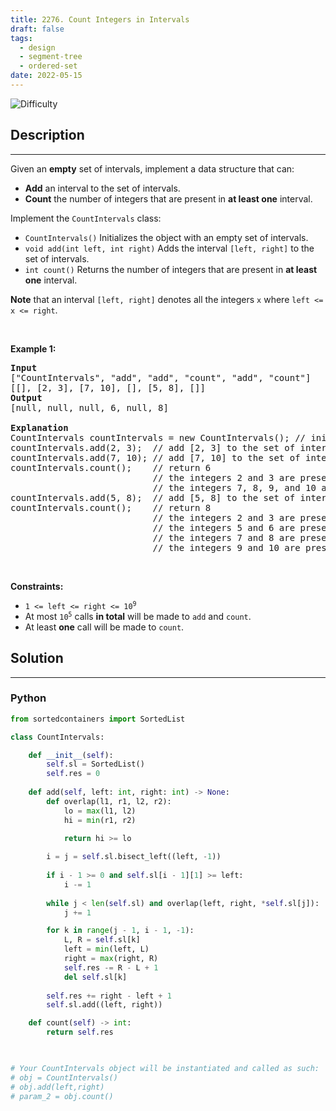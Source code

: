 ```yaml
---
title: 2276. Count Integers in Intervals
draft: false
tags: 
  - design
  - segment-tree
  - ordered-set
date: 2022-05-15
---
```


![Difficulty](https://img.shields.io/badge/Difficulty-Hard-blue.svg)

## Description

---
<p>Given an <strong>empty</strong> set of intervals, implement a data structure that can:</p>

<ul>
	<li><strong>Add</strong> an interval to the set of intervals.</li>
	<li><strong>Count</strong> the number of integers that are present in <strong>at least one</strong> interval.</li>
</ul>

<p>Implement the <code>CountIntervals</code> class:</p>

<ul>
	<li><code>CountIntervals()</code> Initializes the object with an empty set of intervals.</li>
	<li><code>void add(int left, int right)</code> Adds the interval <code>[left, right]</code> to the set of intervals.</li>
	<li><code>int count()</code> Returns the number of integers that are present in <strong>at least one</strong> interval.</li>
</ul>

<p><strong>Note</strong> that an interval <code>[left, right]</code> denotes all the integers <code>x</code> where <code>left &lt;= x &lt;= right</code>.</p>

<p>&nbsp;</p>
<p><strong class="example">Example 1:</strong></p>

<pre>
<strong>Input</strong>
[&quot;CountIntervals&quot;, &quot;add&quot;, &quot;add&quot;, &quot;count&quot;, &quot;add&quot;, &quot;count&quot;]
[[], [2, 3], [7, 10], [], [5, 8], []]
<strong>Output</strong>
[null, null, null, 6, null, 8]

<strong>Explanation</strong>
CountIntervals countIntervals = new CountIntervals(); // initialize the object with an empty set of intervals. 
countIntervals.add(2, 3);  // add [2, 3] to the set of intervals.
countIntervals.add(7, 10); // add [7, 10] to the set of intervals.
countIntervals.count();    // return 6
                           // the integers 2 and 3 are present in the interval [2, 3].
                           // the integers 7, 8, 9, and 10 are present in the interval [7, 10].
countIntervals.add(5, 8);  // add [5, 8] to the set of intervals.
countIntervals.count();    // return 8
                           // the integers 2 and 3 are present in the interval [2, 3].
                           // the integers 5 and 6 are present in the interval [5, 8].
                           // the integers 7 and 8 are present in the intervals [5, 8] and [7, 10].
                           // the integers 9 and 10 are present in the interval [7, 10].
</pre>

<p>&nbsp;</p>
<p><strong>Constraints:</strong></p>

<ul>
	<li><code>1 &lt;= left &lt;= right &lt;= 10<sup>9</sup></code></li>
	<li>At most <code>10<sup>5</sup></code> calls <strong>in total</strong> will be made to <code>add</code> and <code>count</code>.</li>
	<li>At least <strong>one</strong> call will be made to <code>count</code>.</li>
</ul>


## Solution

---
### Python
``` py title='count-integers-in-intervals'
from sortedcontainers import SortedList

class CountIntervals:

    def __init__(self):
        self.sl = SortedList()
        self.res = 0
        
    def add(self, left: int, right: int) -> None:
        def overlap(l1, r1, l2, r2):
            lo = max(l1, l2)
            hi = min(r1, r2)
            
            return hi >= lo

        i = j = self.sl.bisect_left((left, -1))
        
        if i - 1 >= 0 and self.sl[i - 1][1] >= left:
            i -= 1
        
        while j < len(self.sl) and overlap(left, right, *self.sl[j]):
            j += 1

        for k in range(j - 1, i - 1, -1):
            L, R = self.sl[k]
            left = min(left, L)
            right = max(right, R)
            self.res -= R - L + 1
            del self.sl[k]
        
        self.res += right - left + 1
        self.sl.add((left, right))

    def count(self) -> int:
        return self.res
        


# Your CountIntervals object will be instantiated and called as such:
# obj = CountIntervals()
# obj.add(left,right)
# param_2 = obj.count()

```

